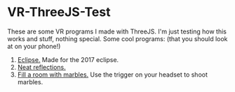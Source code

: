 # VR-ThreeJS-Test
These are some VR programs I made with ThreeJS. I'm just testing how this works and stuff, nothing special.
Some cool programs: (that you should look at on your phone!)
1. [Eclipse.](jchabin.github.io/eclipse) Made for the 2017 eclipse.
2. [Neat reflections.](jchabin.github.io/reflect)
3. [Fill a room with marbles.](jchabin.github.io/balls) Use the trigger on your headset to shoot marbles.
